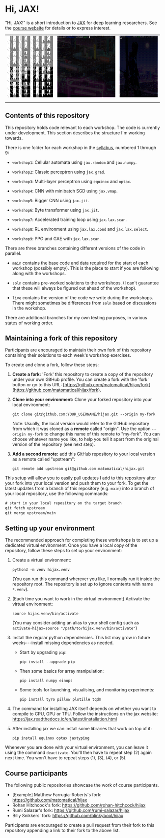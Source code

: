 Hi, JAX!
========

"Hi, JAX!" is a short introduction to [JAX](https://jax.readthedocs.io/) for
deep learning researchers.
See the [course website](https://far.in.net/hijax) for details or to express
interest.

<table>
<tbody>
  <tr>
    <td><img src="demos/workshop1.png" alt="workshop 1" height="200px"></td>
    <td><img src="demos/workshop2.gif" alt="workshop 2" height="200px"></td>
    <td><img src="demos/workshop3.gif" alt="workshop 3" height="200px"></td>
  </tr>
  <tr>
    <td><!--workshop 4--></td>
    <td><!--workshop 5--></td>
    <td><!--workshop 6--></td>
  </tr>
  <tr>
    <td><!--workshop 7--></td>
    <td><!--workshop 8--></td>
    <td><!--workshop 9--></td>
  </tr>
</tbody>
</table>

Contents of this repository
---------------------------

This repository holds code relevant to each workshop. The code is currently
under development. This section describes the structure I'm working towards.

There is one folder for each workshop in the
  [syllabus](https://far.in.net/hijax#syllabus),
numbered 1 through 9:

* `workshop1`: Cellular automata using `jax.random` and `jax.numpy`.

* `workshop2`: Classic perceptron using `jax.grad`.

* `workshop3`: Multi-layer perceptron using `equinox` and `optax`.

* `workshop4`: CNN with minibatch SGD using `jax.vmap`.

* `workshop5`: Bigger CNN using `jax.jit`.

* `workshop6`: Byte transformer using `jax.jit`.

* `workshop7`: Accelerated training loop using `jax.lax.scan`.

* `workshop8`: RL environment using `jax.lax.cond` and `jax.lax.select`.

* `workshop9`: PPO and GAE with `jax.lax.scan`.

There are three branches containing different versions of the code in
parallel.

* `main` contains the base code and data required for the start of each
  workshop (possibly empty).
  This is the place to start if you are following along with the workshops.

* `soln` contains pre-worked solutions to the workshops. (I can't guarantee
  that these will always be figured out ahead of the workshop).

* `live` contains the version of the code we write during the workshops.
  There might sometimes be differences from `soln` based on discussions in
  the workshop.

There are additional branches for my own testing purposes, in various states
of working order.

Maintaining a fork of this repository
-------------------------------------

Participants are encouraged to maintain their own fork of this repository
containing their solutions to each week's workshop exercises.

To create and clone a fork, follow these steps:

1.  **Create a fork:** 'Fork' this repository to create a copy of the
    repository under your own GitHub profile.
    You can create a fork with the 'fork' button or go to this URL:
    [https://github.com/matomatical/hijax/fork](https://github.com/matomatical/hijax/fork).

2.  **Clone into your environment:** Clone your forked repository into your
    local environment:
    ```
    git clone git@github.com:YOUR_USERNAME/hijax.git --origin my-fork
    ```

    Note: Usually, the local version would refer to the GitHub repository
    from which it was cloned as a **remote** called "origin". Use the option
    `--origin my-fork` to change this name of this remote to "my-fork".
    You can choose whatever name you like, to help you tell it apart from the
    original version of the repository (see next step).

3.  **Add a second remote:** add this GitHub repository to your local version
    as a remote called "upstream":
    ```
    git remote add upstream git@github.com:matomatical/hijax.git
    ```

This setup will allow you to easily pull updates I add to this repository
after your fork into your local version and push them to your fork.
To get the latest updates from a branch of this repository (e.g. `main`) into
a branch of your local repository, use the following commands:

```
# start in your local repository on the target branch
git fetch upstream
git merge upstream/main
```

Setting up your environment
---------------------------

The recommended approach for completing these workshops is to set up a
dedicated virtual environment.
Once you have a local copy of the repository, follow these steps to set up
your environment:

1.  Create a virtual environment:
    ```
    python3 -m venv hijax.venv
    ```
    (You can run this command wherever you like, I normally run it inside the
    repository root. The repository is set up to ignore contents with name
    `*.venv`).

2.  (Each time you want to work in the virtual environment)
    Activate the virtual environment:
    ```
    source hijax.venv/bin/activate
    ```
    (You may consider adding an alias to your shell config such as
    `activate-hijax=source "/path/to/hijax.venv/bin/activate"`)

3.  Install the regular python dependencies. This list may grow in future
    weeks---install missing dependencies as needed.

    * Start by upgrading `pip`:
      ```
      pip install --upgrade pip
      ```
    
    * Then some basics for array manipulation:
      ```
      pip install numpy einops
      ```

    * Some tools for launching, visualising, and monitoring experiments:
      ```
      pip install tyro pillow plotille tqdm
      ```

4.  The command for installing JAX itself depends on whether you want to
    compile to CPU, GPU or TPU. Follow the instructions on the jax website:
    https://jax.readthedocs.io/en/latest/installation.html
     

5.  After installing jax we can install some libraries that work on top of
    it:

    ```
    pip install equinox optax jaxtyping
    ```

Whenever you are done with your virtual environment, you can leave it using
the command `deactivate`. You'll then have to repeat step (2) again next
time. You won't have to repeat steps (1), (3), (4), or (5).


Course participants
-------------------

The following public repositories showcase the work of course participants.

* [Example] Matthew Farrugia-Roberts's fork:
  https://github.com/matomatical/hijax
* Rohan Hitchcock's fork: 
  https://github.com/rohan-hitchcock/hijax
* Rumi Salazar's fork:
  https://github.com/rumi-salazar/hijax
* Billy Snikkers' fork:
  https://github.com/blinkybool/hijax

Participants are encouraged to create a pull request from their fork to this
repository appending a link to their fork to the above list.
